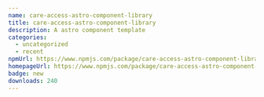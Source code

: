 ```yaml
---
name: care-access-astro-component-library
title: care-access-astro-component-library
description: A astro component template
categories:
  - uncategorized
  - recent
npmUrl: https://www.npmjs.com/package/care-access-astro-component-library
homepageUrl: https://www.npmjs.com/package/care-access-astro-component-library
badge: new
downloads: 240
---
```

